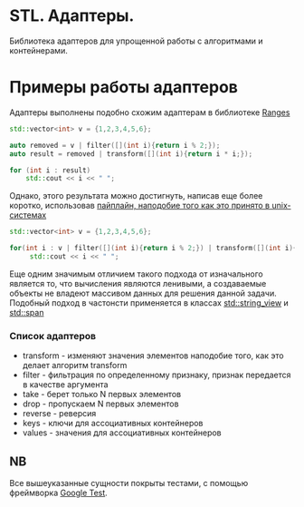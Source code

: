 # STL. Адаптеры.

Библиотека адаптеров для упрощенной работы с алгоритмами и контейнерами.

# Примеры работы адаптеров 

Адаптеры выполнены подобно схожим адаптерам в библиотеке [Ranges](https://en.cppreference.com/w/cpp/ranges)

```cpp
std::vector<int> v = {1,2,3,4,5,6};

auto removed = v | filter([](int i){return i % 2;});
auto result = removed | transform([](int i){return i * i;});

for (int i : result)
    std::cout << i << " ";
```

Однако, этого результата можно достигнуть, написав еще более коротко, использовав [пайплайн, наподобие того как это принято в unix-системах](https://en.wikipedia.org/wiki/Pipeline_(Unix))

```cpp
std::vector<int> v = {1,2,3,4,5,6};

for(int i : v | filter([](int i){return i % 2;}) | transform([](int i){return i * i;}))
     std::cout << i << " ";
```

Еще одним значимым отличием такого подхода от изначального является то, что вычисления являются ленивыми, а создаваемые объекты не владеют массивом данных для решения данной задачи. Подобный подход в частонсти применяется в классах [std::string_view](https://en.cppreference.com/w/cpp/string/basic_string_view) и [std::span](https://en.cppreference.com/w/cpp/container/span)

### Список адаптеров

* transform - изменяют значения элементов наподобие того, как это делает алгоритм transform
* filter    - фильтрация по определенному признаку, признак передается в качестве аргумента
* take      - берет только N первых элементов
* drop      - пропускаем N первых элементов
* reverse   - реверсия
* keys      - ключи для ассоциативных контейнеров
* values    - значения для ассоциативных контейнеров

## NB

Все вышеуказанные сущности покрыты тестами, с помощью фреймворка [Google Test](http://google.github.io/googletest).